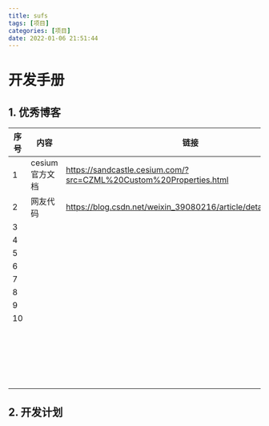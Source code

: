 ```yaml
---
title: sufs
tags: [项目]
categories: [项目]
date: 2022-01-06 21:51:44
---
```

# 开发手册

## 1. 优秀博客

| 序号 | 内容           | 链接                                                         |
| ---- | -------------- | ------------------------------------------------------------ |
| 1    | cesium官方文档 | https://sandcastle.cesium.com/?src=CZML%20Custom%20Properties.html |
| 2    | 网友代码       | https://blog.csdn.net/weixin_39080216/article/details/99747748 |
| 3    |                |                                                              |
| 4    |                |                                                              |
| 5    |                |                                                              |
| 6    |                |                                                              |
| 7    |                |                                                              |
| 8    |                |                                                              |
| 9    |                |                                                              |
| 10   |                |                                                              |
|      |                |                                                              |
|      |                |                                                              |
|      |                |                                                              |
|      |                |                                                              |
|      |                |                                                              |
|      |                |                                                              |
|      |                |                                                              |
|      |                |                                                              |
|      |                |                                                              |
|      |                |                                                              |
|      |                |                                                              |
|      |                |                                                              |
|      |                |                                                              |
|      |                |                                                              |
|      |                |                                                              |
|      |                |                                                              |
|      |                |                                                              |
|      |                |                                                              |
|      |                |                                                              |
|      |                |                                                              |
|      |                |                                                              |

## 2. 开发计划